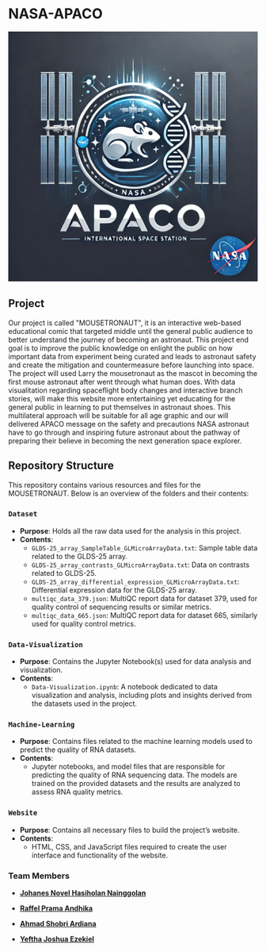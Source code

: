 # NASA-APACO

<div align="center">
  <img src="https://github.com/ArkZ10/NASA-APACO/blob/main/Logo.jpg" alt="team members" width="800"/>
</div>


## Project
Our project is called "MOUSETRONAUT", it is an interactive web-based educational comic that targeted middle until the general public audience to better understand the journey of becoming an astronaut. This project end goal is to improve the public knowledge on enlight the public on how important data from experiment being curated and leads to astronaut safety and create the mitigation and countermeasure before launching into space. The project will used Larry the mousetronaut as the mascot in becoming the first mouse astronaut after went through what human does. With data visualitation regarding spaceflight body changes and interactive branch stories, will make this website more entertaining yet educating for the general public in learning to put themselves in astronaut shoes. This multilateral approach will be suitable for all age graphic and our will delivered APACO message on the safety and precautions NASA astronaut have to go through and inspiring future astronaut about the pathway of preparing their believe in becoming the next generation space explorer.


## Repository Structure

This repository contains various resources and files for the MOUSETRONAUT. Below is an overview of the folders and their contents:

### `Dataset`
- **Purpose**: Holds all the raw data used for the analysis in this project.
- **Contents**: 
  - `GLDS-25_array_SampleTable_GLMicroArrayData.txt`: Sample table data related to the GLDS-25 array.
  - `GLDS-25_array_contrasts_GLMicroArrayData.txt`: Data on contrasts related to GLDS-25.
  - `GLDS-25_array_differential_expression_GLMicroArrayData.txt`: Differential expression data for the GLDS-25 array.
  - `multiqc_data_379.json`: MultiQC report data for dataset 379, used for quality control of sequencing results or similar metrics.
  - `multiqc_data_665.json`: MultiQC report data for dataset 665, similarly used for quality control metrics.

### `Data-Visualization`
- **Purpose**: Contains the Jupyter Notebook(s) used for data analysis and visualization.
- **Contents**: 
  - `Data-Visualization.ipynb`: A notebook dedicated to data visualization and analysis, including plots and insights derived from the datasets used in the project.

### `Machine-Learning`
- **Purpose**: Contains files related to the machine learning models used to predict the quality of RNA datasets.
- **Contents**: 
  - Jupyter notebooks, and model files that are responsible for predicting the quality of RNA sequencing data. The models are trained on the provided datasets and the results are analyzed to assess RNA quality metrics.

### `Website`
- **Purpose**: Contains all necessary files to build the project’s website.
- **Contents**: 
  - HTML, CSS, and JavaScript files required to create the user interface and functionality of the website.

### Team Members
- **[Johanes Novel Hasiholan Nainggolan](https://www.linkedin.com/in/johanesnovel/)**  

- **[Raffel Prama Andhika](https://www.linkedin.com/in/raffel-prama-andhika-24206a149/)**  

- **[Ahmad Shobri Ardiana](https://www.linkedin.com/in/ahmadshobri/)**

- **[Yeftha Joshua Ezekiel](https://www.linkedin.com/in/yefthajoshua/)**  

